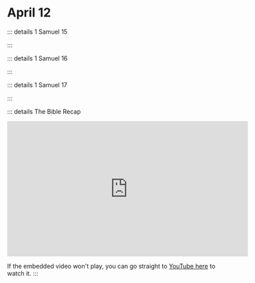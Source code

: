 # April 12

::: details 1 Samuel 15
<!--@include: @/bible/translations/bsb/09_1sa/015.md-->
:::

::: details 1 Samuel 16
<!--@include: @/bible/translations/bsb/09_1sa/016.md-->
:::

::: details 1 Samuel 17
<!--@include: @/bible/translations/bsb/09_1sa/017.md-->
:::

::: details The Bible Recap
<iframe width="560" height="315" src="https://www.youtube.com/embed/L0ceybgmJWc" title="YouTube video player" frameborder="0" allow="accelerometer; autoplay; clipboard-write; encrypted-media; gyroscope; picture-in-picture; web-share" referrerpolicy="strict-origin-when-cross-origin" allowfullscreen></iframe>

If the embedded video won't play, you can go straight to [YouTube here](https://youtu.be/L0ceybgmJWc) to watch it.
:::